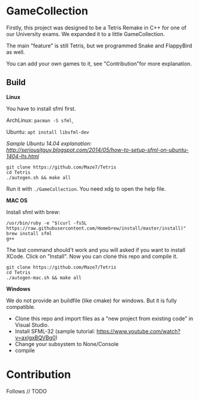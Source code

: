 # GameCollection
Firstly, this project was designed to be a Tetris Remake in C++ for one of our University exams. 
We expanded it to a little GameCollection. 

The main "feature" is still Tetris, but we programmed Snake and FlappyBird as well. 

You can add your own games to it, see "Contribution"for more explanation.

## Build

**Linux**

You have to install sfml first.

ArchLinux: `pacman -S sfml`¸

Ubuntu: `apt install libsfml-dev`

*Sample Ubuntu 14.04 explanation: http://seriousitguy.blogspot.com/2014/05/how-to-setup-sfml-on-ubuntu-1404-lts.html*

```
git clone https://github.com/Maze7/Tetris
cd Tetris
./autogen.sh && make all
```
Run it with `./GameCollection`. You need xdg to open the help file. 

**MAC OS**

Install sfml with brew:
```
/usr/bin/ruby -e "$(curl -fsSL https://raw.githubusercontent.com/Homebrew/install/master/install)"
brew install sfml
g++ 
```

The last command should't work and you will asked if you want to install XCode. Click on "Install". 
Now you can clone this repo and compile it. 

```
git clone https://github.com/Maze7/Tetris
cd Tetris
./autogen-mac.sh && make all
```

**Windows**

We do not provide an buildfile (like cmake) for windows. But it is fully compatible. 
- Clone this repo and import files as a "new project from existing code" in Visual Studio.
- Install SFML-32 (sample tutorial: https://www.youtube.com/watch?v=axIgxBQVBg0) 
- Change your subsystem to None/Console
- compile

# Contribution
Follows // TODO
